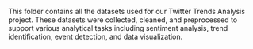 This folder contains all the datasets used for our Twitter Trends Analysis project. These datasets were collected, cleaned, and preprocessed to support various analytical tasks including sentiment analysis, trend identification, event detection, and data visualization.

